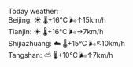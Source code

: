 Today weather:  
Beijing: ☀️   🌡️+16°C 🌬️↑15km/h  
Tianjin: ☀️   🌡️+16°C 🌬️→7km/h  
Shijiazhuang: ☁️   🌡️+15°C 🌬️↖10km/h  
Tangshan: ⛅️  🌡️+10°C 🌬️↑7km/h  
